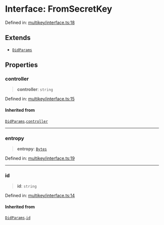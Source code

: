 # Interface: FromSecretKey

Defined in: [multikey/interface.ts:18](https://github.com/dcdpr/did-btcr2-js/blob/c82bc5c69016e1146a0c52c6e6b21621f5abd6d4/packages/cryptosuite/src/multikey/interface.ts#L18)

## Extends

- [`DidParams`](DidParams.md)

## Properties

### controller

> **controller**: `string`

Defined in: [multikey/interface.ts:15](https://github.com/dcdpr/did-btcr2-js/blob/c82bc5c69016e1146a0c52c6e6b21621f5abd6d4/packages/cryptosuite/src/multikey/interface.ts#L15)

#### Inherited from

[`DidParams`](DidParams.md).[`controller`](DidParams.md#controller)

***

### entropy

> **entropy**: [`Bytes`](../../common/type-aliases/Bytes.md)

Defined in: [multikey/interface.ts:19](https://github.com/dcdpr/did-btcr2-js/blob/c82bc5c69016e1146a0c52c6e6b21621f5abd6d4/packages/cryptosuite/src/multikey/interface.ts#L19)

***

### id

> **id**: `string`

Defined in: [multikey/interface.ts:14](https://github.com/dcdpr/did-btcr2-js/blob/c82bc5c69016e1146a0c52c6e6b21621f5abd6d4/packages/cryptosuite/src/multikey/interface.ts#L14)

#### Inherited from

[`DidParams`](DidParams.md).[`id`](DidParams.md#id)
